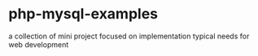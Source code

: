 # php-mysql-examples
a collection of mini project focused on implementation typical needs for web development